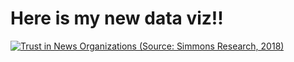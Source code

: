 # Here is my new data viz!!

<div class='tableauPlaceholder' id='viz1742848196190' style='position: relative'><noscript><a href='#'><img alt='Trust in News Organizations (Source: Simmons Research, 2018)  ' src='https:&#47;&#47;public.tableau.com&#47;static&#47;images&#47;tr&#47;trust_in_news&#47;TrustinNewsOrganizationsSourceSimmonsResearch2018&#47;1_rss.png' style='border: none' /></a></noscript><object class='tableauViz'  style='display:none;'><param name='host_url' value='https%3A%2F%2Fpublic.tableau.com%2F' /> <param name='embed_code_version' value='3' /> <param name='site_root' value='' /><param name='name' value='trust_in_news&#47;TrustinNewsOrganizationsSourceSimmonsResearch2018' /><param name='tabs' value='no' /><param name='toolbar' value='yes' /><param name='static_image' value='https:&#47;&#47;public.tableau.com&#47;static&#47;images&#47;tr&#47;trust_in_news&#47;TrustinNewsOrganizationsSourceSimmonsResearch2018&#47;1.png' /> <param name='animate_transition' value='yes' /><param name='display_static_image' value='yes' /><param name='display_spinner' value='yes' /><param name='display_overlay' value='yes' /><param name='display_count' value='yes' /><param name='language' value='en-US' /><param name='filter' value='publish=yes' /></object></div><script type='text/javascript'>var divElement = document.getElementById('viz1742848196190');                    
  var vizElement = divElement.getElementsByTagName('object')[0]; 
  vizElement.style.width='100%';vizElement.style.height=(divElement.offsetWidth*0.75)+'px';                    
  var scriptElement = document.createElement('script');                    
  scriptElement.src = 'https://public.tableau.com/javascripts/api/viz_v1.js';                      
  vizElement.parentNode.insertBefore(scriptElement, vizElement); </script>
